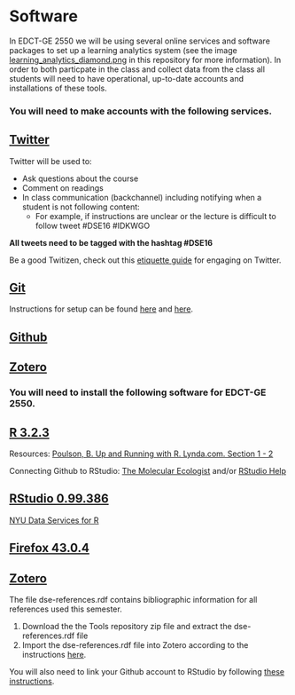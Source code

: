 # Software

In EDCT-GE 2550 we will be using several online services and software packages to set up a learning analytics system (see the image [learning_analytics_diamond.png](https://github.com/data-science-in-ed/Tools/blob/master/learning_analytics_diamond.png) in this repository for more information). In order to both particpate in the class and collect data from the class all students will need to have operational, up-to-date accounts and installations of these tools.

### You will need to make accounts with the following services.

## [Twitter](www.twitter.com)

Twitter will be used to:
  * Ask questions about the course
  * Comment on readings
  * In class communication (backchannel) including notifying when a student is not following content:
    * For example, if instructions are unclear or the lecture is difficult to follow tweet #DSE16 #IDKWGO

**All tweets need to be tagged with the hashtag #DSE16** 

Be a good Twitizen, check out this [etiquette guide](http://mashable.com/2013/10/14/twitter-etiquette/) for engaging on Twitter.

## [Git](https://git-scm.com/downloads) 

Instructions for setup can be found [here](https://help.github.com/articles/set-up-git/) and [here](https://git-scm.com/book/en/v2/Getting-Started-Installing-Git).

## [Github](https://github.com/join?source=header)

## [Zotero](www.zotero.org)

### You will need to install the following software for EDCT-GE 2550.

## [R 3.2.3](https://www.r-project.org/)
Resources: [Poulson, B. Up and Running with R. Lynda.com. Section 1 - 2](http://www.lynda.com/R-tutorials/Up-Running-R/120612-2.html?org=nyu.edu)

Connecting Github to RStudio: [The Molecular Ecologist](http://www.molecularecologist.com/2013/11/using-github-with-r-and-rstudio/) and/or [RStudio Help](https://support.rstudio.com/hc/en-us/articles/200532077-Version-Control-with-Git-and-SVN)

## [RStudio 0.99.386](https://www.rstudio.com/)
[NYU Data Services for R](http://guides.nyu.edu/r)

## [Firefox 43.0.4](https://www.mozilla.org/en-US/firefox/new/)

## [Zotero](https://www.zotero.org/)

The file dse-references.rdf contains bibliographic information for all references used this semester.

1. Download the the Tools repository zip file and extract the dse-references.rdf file
3. Import the dse-references.rdf file into Zotero according to the instructions [here](https://www.zotero.org/support/getting_stuff_into_your_library).


You will also need to link your Github account to RStudio by following [these instructions](https://support.rstudio.com/hc/en-us/articles/200532077-Version-Control-with-Git-and-SVN).





